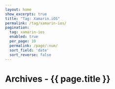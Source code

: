 ```yaml
---
layout: home
show_excerpts: true
title: "Tag: Xamarin.iOS"
permalink: /tag/xamarin-ios/
pagination:
  tag: xamarin-ios
  enabled: true
  per_page: 10
  permalink: /page/:num/
  sort_field: 'date'
  sort_reverse: false
---
```


<h1>Archives - {{ page.title }}</h1>
